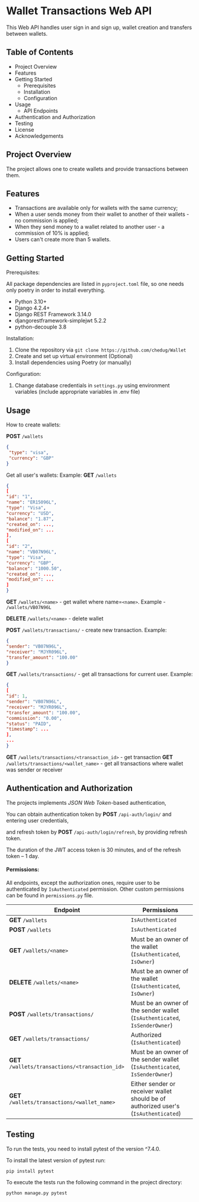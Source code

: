 # Wallet Transactions Web API

This Web API handles user sign in and sign up, wallet creation and transfers between wallets.

## Table of Contents

- Project Overview
- Features
- Getting Started
    - Prerequisites
    - Installation
    - Configuration
- Usage
    - API Endpoints
- Authentication and Authorization
- Testing
- License
- Acknowledgements

## Project Overview

The project allows one to create wallets and provide transactions between them.

## Features
- Transactions are available only for wallets with the same currency;
- When a user sends money from their wallet to another of their wallets - no commission is applied;
- When they send money to a wallet related to another user - a commission of 10% is applied;
- Users can't create more than 5 wallets.

## Getting Started

Prerequisites:

All package dependencies are listed in `pyproject.toml` file, so one needs only poetry in order to install everything.

- Python 3.10+
- Django 4.2.4+
- Django REST Framework 3.14.0
- djangorestframework-simplejwt 5.2.2
- python-decouple 3.8

Installation:

1. Clone the repository via `git clone https://github.com/chedug/Wallet`
2. Create and set up virtual environment (Optional)
3. Install dependencies using Poetry (or manually)

Configuration:

1. Change database credentials in `settings.py` using environment variables (include appropriate variables in .env file)


## Usage

How to create wallets:

**POST** `/wallets`
```json
{
 "type": "visa",
 "currency": "GBP"
}
```

Get all user's wallets: Example:
**GET** `/wallets`
```json
{
[
"id": "1",
"name": "ER15096L",
"type": "Visa",
"currency": "USD",
"balance": "1.87",
"created_on": ...,
"modified_on": ...
],
[
"id": "2",
"name": "VB07N96L",
"type": "Visa",
"currency": "GBP",
"balance": "1000.50",
"created_on": ...,
"modified_on": ...
]
}
```

**GET** `/wallets/<name>` - get wallet where name=`<name>`. Example - `/wallets/VB07N96L`

**DELETE** `/wallets/<name>` - delete wallet

**POST** `/wallets/transactions/` - create new transaction. Example:
```json
{
"sender": "VB07N96L",
"receiver": "MJYR096L",
"transfer_amount": "100.00"
}
```
**GET** `/wallets/transactions/` - get all transactions for current user. Example:
```json
{
[
"id": 1,
"sender": "VB07N96L",
"receiver": "MJYR096L",
"transfer_amount": "100.00",
"commission": "0.00",
"status": "PAID",
"timestamp": ...
],
...
}
```

**GET** `/wallets/transactions/<transaction_id>` - get transaction
**GET** `/wallets/transactions/<wallet_name>` - get all transactions where wallet was sender or receiver

## Authentication and Authorization

The projects implements *JSON Web Token*-based authentication,

You can obtain authentication token by **POST** `/api-auth/login/` and entering user credentials,

and refresh token by **POST** `/api-auth/login/refresh`, by providing refresh token.

The duration of the JWT access token is 30 minutes, and of the refresh token – 1 day.

#### Permissions:

All endpoints, except the authorization ones, require user to be authenticated by `IsAuthenticated` permission.
Other custom permissions can be found in `permissions.py` file.


| Endpoint                                         | Permissions                                                                         |
|--------------------------------------------------|-------------------------------------------------------------------------------------|
| **GET**  `/wallets`                              | `IsAuthenticated`                                                                   |
| **POST** `/wallets`                              | `IsAuthenticated`                                                                   |
| **GET** `/wallets/<name>`                        | Must be an owner of the wallet (`IsAuthenticated`, `IsOwner`)                       |
| **DELETE** `/wallets/<name>`                     | Must be an owner of the wallet (`IsAuthenticated`, `IsOwner`)                       |
| **POST** `/wallets/transactions/`                | Must be an owner of the sender wallet (`IsAuthenticated`, `IsSenderOwner`)          |
| **GET** `/wallets/transactions/`                 | Authorized (`IsAuthenticated`)                                                      |
| **GET** `/wallets/transactions/<transaction_id>` | Must be an owner of the sender wallet (`IsAuthenticated`, `IsSenderOwner`)          |
| **GET** `/wallets/transactions/<wallet_name>`    | Either sender or receiver wallet should be of authorized user's (`IsAuthenticated`) | 

## Testing

To run the tests, you need to install pytest of the version ^7.4.0.

To install the latest version of pytest run:

```commandline
pip install pytest
```
To execute the tests run the following command in the project directory:
```commandline
python manage.py pytest
```

